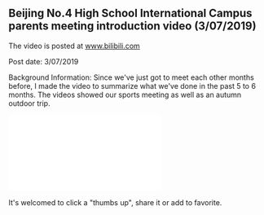 ## Beijing No.4 High School International Campus parents meeting introduction video (3/07/2019)

The video is posted at www.bilibili.com

Post date: 3/07/2019

Background Information: Since we've just got to meet each other months before, I made the video to summarize what we've done in the past 5 to 6 months. The videos showed our sports meeting as well as an autumn outdoor trip. 

<iframe src="//player.bilibili.com/player.html?aid=45619491&cid=79873907&page=1" scrolling="no" border="0" frameborder="no" framespacing="0" allowfullscreen="true"> </iframe>

It's welcomed to click a "thumbs up", share it or add to favorite.